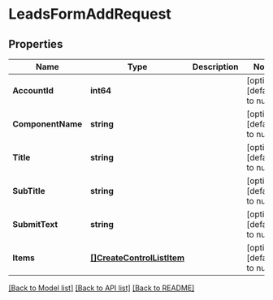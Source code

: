 # LeadsFormAddRequest

## Properties
Name | Type | Description | Notes
------------ | ------------- | ------------- | -------------
**AccountId** | **int64** |  | [optional] [default to null]
**ComponentName** | **string** |  | [optional] [default to null]
**Title** | **string** |  | [optional] [default to null]
**SubTitle** | **string** |  | [optional] [default to null]
**SubmitText** | **string** |  | [optional] [default to null]
**Items** | [**[]CreateControlListItem**](create_control_list_item.md) |  | [optional] [default to null]

[[Back to Model list]](../README.md#documentation-for-models) [[Back to API list]](../README.md#documentation-for-api-endpoints) [[Back to README]](../README.md)


